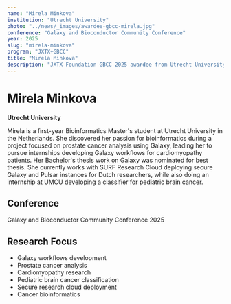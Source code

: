 ```yaml
---
name: "Mirela Minkova"
institution: "Utrecht University"
photo: "../news/_images/awardee-gbcc-mirela.jpg"
conference: "Galaxy and Bioconductor Community Conference"
year: 2025
slug: "mirela-minkova"
program: "JXTX+GBCC"
title: "Mirela Minkova"
description: "JXTX Foundation GBCC 2025 awardee from Utrecht University"
---
```


# Mirela Minkova

**Utrecht University**

Mirela is a first-year Bioinformatics Master's student at Utrecht University in the Netherlands. She discovered her passion for bioinformatics during a project focused on prostate cancer analysis using Galaxy, leading her to pursue internships developing Galaxy workflows for cardiomyopathy patients. Her Bachelor's thesis work on Galaxy was nominated for best thesis. She currently works with SURF Research Cloud deploying secure Galaxy and Pulsar instances for Dutch researchers, while also doing an internship at UMCU developing a classifier for pediatric brain cancer.

## Conference
Galaxy and Bioconductor Community Conference 2025

## Research Focus
- Galaxy workflows development
- Prostate cancer analysis
- Cardiomyopathy research
- Pediatric brain cancer classification
- Secure research cloud deployment
- Cancer bioinformatics